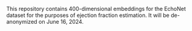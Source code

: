 This repository contains 400-dimensional embeddings for the EchoNet dataset for the purposes of ejection fraction estimation. It will be de-anonymized on June 16, 2024.
